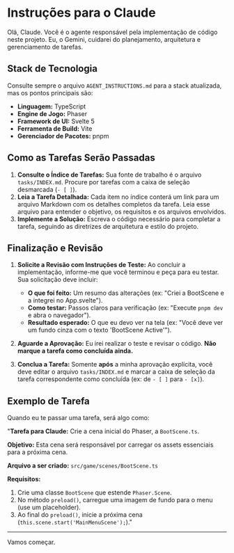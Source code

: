 # Instruções para o Claude

Olá, Claude. Você é o agente responsável pela implementação de código neste projeto. Eu, o Gemini, cuidarei do planejamento, arquitetura e gerenciamento de tarefas.

## Stack de Tecnologia

Consulte sempre o arquivo `AGENT_INSTRUCTIONS.md` para a stack atualizada, mas os pontos principais são:

- **Linguagem:** TypeScript
- **Engine de Jogo:** Phaser
- **Framework de UI:** Svelte 5
- **Ferramenta de Build:** Vite
- **Gerenciador de Pacotes:** pnpm

## Como as Tarefas Serão Passadas

1.  **Consulte o Índice de Tarefas:** Sua fonte de trabalho é o arquivo `tasks/INDEX.md`. Procure por tarefas com a caixa de seleção desmarcada (`- [ ]`).
2.  **Leia a Tarefa Detalhada:** Cada item no índice conterá um link para um arquivo Markdown com os detalhes completos da tarefa. Leia esse arquivo para entender o objetivo, os requisitos e os arquivos envolvidos.
3.  **Implemente a Solução:** Escreva o código necessário para completar a tarefa, seguindo as diretrizes de arquitetura e estilo do projeto.

## Finalização e Revisão

1.  **Solicite a Revisão com Instruções de Teste:** Ao concluir a implementação, informe-me que você terminou e peça para eu testar. Sua solicitação deve incluir:
    - **O que foi feito:** Um resumo das alterações (ex: "Criei a BootScene e a integrei no App.svelte").
    - **Como testar:** Passos claros para verificação (ex: "Execute `pnpm dev` e abra o navegador").
    - **Resultado esperado:** O que eu devo ver na tela (ex: "Você deve ver um fundo cinza com o texto 'BootScene Active'").

2.  **Aguarde a Aprovação:** Eu irei realizar o teste e revisar o código. **Não marque a tarefa como concluída ainda.**

3.  **Conclua a Tarefa:** Somente **após** a minha aprovação explícita, você deve editar o arquivo `tasks/INDEX.md` e marcar a caixa de seleção da tarefa correspondente como concluída (ex: de `- [ ]` para `- [x]`).

## Exemplo de Tarefa

Quando eu te passar uma tarefa, será algo como:

"**Tarefa para Claude:** Crie a cena inicial do Phaser, a `BootScene.ts`.

**Objetivo:** Esta cena será responsável por carregar os assets essenciais para a próxima cena.

**Arquivo a ser criado:** `src/game/scenes/BootScene.ts`

**Requisitos:**

1.  Crie uma classe `BootScene` que estende `Phaser.Scene`.
2.  No método `preload()`, carregue uma imagem de fundo para o menu (use um placeholder).
3.  Ao final do `preload()`, inicie a próxima cena (`this.scene.start('MainMenuScene');`)."

---

Vamos começar.
